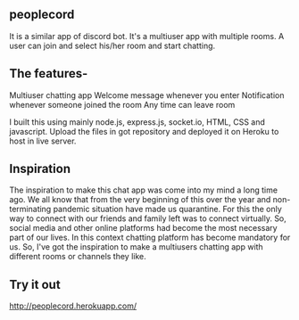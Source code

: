 ## peoplecord

It is a similar app of discord bot. It's a multiuser app with multiple rooms. A user can join and select his/her room and start chatting. 

## The features-
Multiuser chatting app
Welcome message whenever you enter
Notification whenever someone joined the room
Any time can leave room

I built this using mainly node.js, express.js, socket.io, HTML, CSS and javascript. Upload the files in got repository and deployed it on Heroku to host in live server.

## Inspiration
The inspiration to make this chat app was come into my mind a long time ago. We all know that from the very beginning of this over the year and non-terminating pandemic situation have made us quarantine. For this the only way to connect with our friends and family left was to connect virtually. So, social media and other online platforms had become the most necessary part of our lives. In this context chatting platform has become mandatory for us. So, I've got the inspiration to make a multiusers chatting app with different rooms or channels they like.

## Try it out
http://peoplecord.herokuapp.com/
